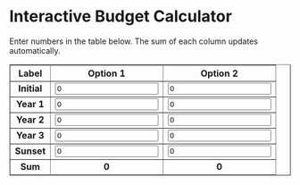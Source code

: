 # Interactive Budget Calculator

Enter numbers in the table below. The sum of each column updates automatically.

<form oninput="updateSums()">
  <table border="1" style="border-collapse: collapse; width: 100%; text-align: center;">
    <thead>
      <tr>
        <th>Label</th>
        <th>Option 1</th>
        <th>Option 2</th>
      </tr>
    </thead>
    <tbody>
      <tr>
        <td><strong>Initial</strong></td>
        <td><input type="number" class="col1" value="0"></td>
        <td><input type="number" class="col2" value="0"></td>
      </tr>
      <tr>
        <td><strong>Year 1</strong></td>
        <td><input type="number" class="col1" value="0"></td>
        <td><input type="number" class="col2" value="0"></td>
      </tr>
      <tr>
        <td><strong>Year 2</strong></td>
        <td><input type="number" class="col1" value="0"></td>
        <td><input type="number" class="col2" value="0"></td>
      </tr>
      <tr>
        <td><strong>Year 3</strong></td>
        <td><input type="number" class="col1" value="0"></td>
        <td><input type="number" class="col2" value="0"></td>
      </tr>
      <tr>
        <td><strong>Sunset</strong></td>
        <td><input type="number" class="col1" value="0"></td>
        <td><input type="number" class="col2" value="0"></td>
      </tr>
    </tbody>
    <tfoot>
      <tr>
        <td><strong>Sum</strong></td>
        <td><strong><output id="sum1">0</output></strong></td>
        <td><strong><output id="sum2">0</output></strong></td>
      </tr>
    </tfoot>
  </table>
</form>

<script>
function updateSums() {
    let col1Total = 0, col2Total = 0;
    
    document.querySelectorAll('.col1').forEach(input => {
        col1Total += parseFloat(input.value) || 0;
    });

    document.querySelectorAll('.col2').forEach(input => {
        col2Total += parseFloat(input.value) || 0;
    });

    document.getElementById('sum1').value = col1Total;
    document.getElementById('sum2').value = col2Total;
}

// Initialize sums on page load
updateSums();
</script>